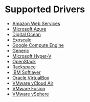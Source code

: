<!--[metadata]>
+++
title = "Drivers"
description = "Reference for drivers Docker Machine supports"
keywords = ["machine, drivers, supports"]
[menu.main]
parent="smn_machine_ref"
identifier="smn_machine_drivers"
+++
<![end-metadata]-->

# Supported Drivers

* [Amazon Web Services](/drivers/aws.md)
* [Microsoft Azure](/drivers/azure.md)
* [Digital Ocean](/drivers/digital-ocean.md)
* [Exoscale](/drivers/exoscale.md)
* [Google Compute Engine](/drivers/gce.md)
* [Generic](/drivers/generic.md)
* [Microsoft Hyper-V](/drivers/hyper-v.md)
* [OpenStack](/drivers/openstack.md)
* [Rackspace](/drivers/rackspace.md)
* [IBM Softlayer](/drivers/soft-layer.md)
* [Oracle VirtualBox](/drivers/virtualbox.md)
* [VMware vCloud Air](/drivers/vm-cloud.md)
* [VMware Fusion](/drivers/vm-fusion.md)
* [VMware vSphere](/drivers/vsphere.md)